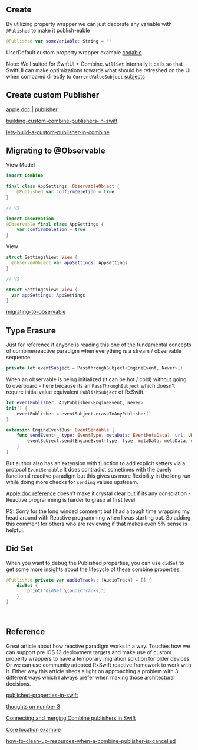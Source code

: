 

## Create

By utilizing property wrapper we can just decorate any variable with `@Pubished` to make it publish-eable

```swift
@Published var someVariable: String = ""
```

UserDefault custom property wrapper example [codable](codable.md)

Note:
Well suited for SwiftUI + Combine.
`willSet` internally it calls so that SwiftUI can make optimizations towards what should be refreshed on the UI when compared directly to `CurrentValueSubject` [subjects](subjects.md)

## Create custom Publisher
[apple doc | publisher](https://developer.apple.com/documentation/combine/publisher)

[building-custom-combine-publishers-in-swift](https://www.swiftbysundell.com/articles/building-custom-combine-publishers-in-swift/)

[lets-build-a-custom-publisher-in-combine](https://thoughtbot.com/blog/lets-build-a-custom-publisher-in-combine)


## Migrating to @Observable

View Model
```swift
import Combine

final class AppSettings: ObservableObject {
	@Published var confirmDeletion = true
}

// VS

import Observation
@Observable final class AppSettings {
	var confirmDeletion = true
}
```

View

```swift
struct SettingsView: View {
  @ObservedObject var appSettings: AppSettings
}

// VS

struct SettingsView: View {
  var appSettings: AppSettings
}
```

[migrating-to-observable](https://useyourloaf.com/blog/migrating-to-observable/)

## Type Erasure 

Just for reference if anyone is reading this one of the fundamental concepts of combine/reactive paradigm when everything is a stream / observable sequence. 

```swift
private let eventSubject = PassthroughSubject<EngineEvent, Never>()


```
When an observable is being initialized (it can be hot / cold) without going to overboard - here because its an `PassThroughSubject` which doesn't require initial value equivalent `PublishSubject` of RxSwift.

```swift
let eventPublisher: AnyPublisher<EngineEvent, Never>
init() {
    eventPublisher = eventSubject.eraseToAnyPublisher()
}
```

```swift
extension EngineEventBus: EventSendable {
    func sendEvent(_ type: EventType, metaData: EventMetaData?, url: URL) {
        eventSubject.send(EngineEvent(type: type, metaData: metaData, url: url))
    }
}
```

But author also has an extension with function to add explicit setters via a protocol `EventSendable` It does contradict sometimes with the purely functional reactive paradigm but this gives us more flexibility in the long run while doing more checks for `sending` values upstream.


[Apple doc reference](https://developer.apple.com/documentation/combine/anypublisher) doesn't make it crystal clear but if its any consolation - Reactive programming is harder to grasp at first level.



PS: Sorry for the long winded comment but I had a tough time wrapping my head around with Reactive programming when I was starting out. So adding this comment for others who are reviewing if that makes even 5% sense is helpful.

## Did Set

When you want to debug the Published properties, you can use `didSet` to get some more insights about the lifecycle of these combine properties.

```swift
@Published private var audioTracks: [AudioTrack] = [] {
	didSet {
		print("didSet \(audioTracks)")
	}
}
```
 
## Reference

Great article about how reactive paradigm works in a way. Touches how we can support pre iOS 13 deployment targets and make use of custom property wrappers to have a temporary migration solution for older devices. Or we can use community adopted RxSwift reactive framework to work with it. Either way this article sheds a light on approaching a problem with 3 different ways which I always prefer when making those architectural decisions.

[published-properties-in-swift](https://www.swiftbysundell.com/articles/published-properties-in-swift/)

[thoughts on number 3](ReadME_thoughts.md)

[Connecting and merging Combine publishers in Swift](https://www.swiftbysundell.com/articles/connecting-and-merging-combine-publishers-in-swift/)

[Core location example](https://brightdigit.com/tutorials/combine-corelocation-publishers-delegates/) 

[how-to-clean-up-resources-when-a-combine-publisher-is-cancelled](https://shareup.app/blog/how-to-clean-up-resources-when-a-combine-publisher-is-cancelled/)
